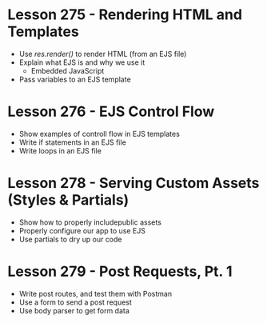 # Lesson 275 - Rendering HTML and Templates
* Use *res.render()* to render HTML (from an EJS file)
* Explain what EJS is and why we use it
	* Embedded JavaScript
* Pass variables to an EJS template

# Lesson 276 - EJS Control Flow
* Show examples of controll flow in EJS templates
* Write if statements in an EJS file
* Write loops in an EJS file

# Lesson 278 - Serving Custom Assets (Styles & Partials)
* Show how to properly includepublic assets
* Properly configure our app to use EJS
* Use partials to dry up our code

# Lesson 279 - Post Requests, Pt. 1
* Write post routes, and test them with Postman
* Use a form to send a post request
* Use body parser to get form data